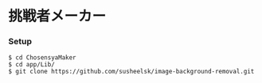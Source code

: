 # 挑戦者メーカー
### Setup
```
$ cd ChosensyaMaker
$ cd app/Lib/
$ git clone https://github.com/susheelsk/image-background-removal.git
```
